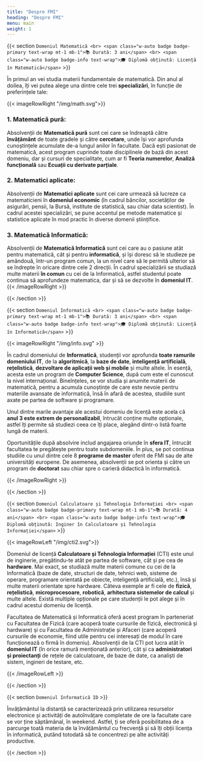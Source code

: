 ```yaml
---
title: "Despre FMI"
heading: "Despre FMI"
menu: main
weight: 1
---
```



{{< section `Domeniul Matematică
            <br>
            <span class="w-auto badge badge-primary text-wrap mt-1 mb-1">📚 Durată: 3 ani</span>
            <br>
            <span class="w-auto badge badge-info text-wrap">🎓 Diplomă obținută: Licență în Matematică</span>` >}}

În primul an vei studia materii fundamentale de matematică. Din anul al doilea, îți vei putea alege una dintre cele trei **specializări**, în funcție de preferințele tale:

{{< imageRowRight "/img/math.svg">}}
### 1. Matematică pură: 
Absolvenții de **Matematică pură** sunt cei care se îndreaptă către **învățământ** de toate gradele și către **cercetare**, unde își vor aprofunda cunoștințele acumulate de-a lungul anilor în facultate. Dacă ești pasionat de matematică, acest program cuprinde toate disciplinele de bază din  acest domeniu, dar și cursuri de specialitate, cum ar fi **Teoria numerelor**, **Analiză funcțională** sau **Ecuații cu derivate parțiale**.

### 2. Matematici aplicate:
Absolvenții de **Matematici aplicate** sunt cei care urmează să lucreze ca matematicieni în **domeniul economic** (în cadrul băncilor, societăților de asigurări, pensii, la Bursă, institute de statistică, sau chiar data scientist). În cadrul acestei specializări, se pune accentul pe metode matematice și statistice aplicate în mod practic în diverse domenii științifice.

### 3. Matematică Informatică:
Absolvenții de **Matematică Informatică** sunt cei care au o pasiune atât pentru matematică, cât și pentru **informatică**, și își doresc să le studieze pe amândouă, într-un program comun, la un nivel care să le permită ulterior să se îndrepte în oricare dintre cele 2 direcții. În cadrul specializării se studiază multe materii **în comun** cu cei de la Informatică, astfel studentul poate continua să aprofundeze matematica, dar și să se dezvolte în **domeniul IT**.
{{< /imageRowRight >}}

{{< /section >}}

{{< section `Domeniul Informatică
            <br>
            <span class="w-auto badge badge-primary text-wrap mt-1 mb-1">📚 Durată: 3 ani</span>
            <br>
            <span class="w-auto badge badge-info text-wrap">🎓 Diplomă obținută: Licență în Informatică</span>` >}}

{{< imageRowRight "/img/info.svg" >}}

În cadrul domeniului de **Informatică**, studenții vor aprofunda **toate ramurile domeniului IT**, de la **algoritmică**, la **baze de date**, **inteligență artificială**, **rețelistică**, **dezvoltare de aplicații web și mobile** și multe altele. În esență, acesta este un program de **Computer Science**, după cum este el cunoscut la nivel internațional. Bineînțeles, se vor studia și anumite materii de matematică, pentru a acumula cunoștințe de care este nevoie pentru materiile avansate de informatică, însă în afară de acestea, studiile sunt axate pe partea de software și programare. 

Unul dintre marile avantaje ale acestui domeniu de licență este acela că **anul 3 este extrem de personalizabil**, întrucât conține multe opționale, astfel îți permite să studiezi ceea ce îți place, alegând dintr-o listă foarte lungă de materii. 

Oportunitățile după absolvire includ angajarea oriunde în **sfera IT**, întrucât facultatea te pregătește pentru toate subdomeniile. În plus, se pot continua studiile cu unul dintre cele 8 **programe de master** oferit de FMI sau de alte universități europene. De asemenea, absolvenții se pot orienta și către un program de **doctorat** sau chiar spre o carieră didactică în informatică.

{{< /imageRowRight >}}

{{< /section >}}

{{< section `Domeniul Calculatoare și Tehnologia Informației
            <br>
            <span class="w-auto badge badge-primary text-wrap mt-1 mb-1">📚 Durată: 4 ani</span>
            <br>
            <span class="w-auto badge badge-info text-wrap">🎓 Diplomă obținută: Inginer în Calculatoare și Tehnologia Informației</span>` >}}

{{< imageRowLeft "/img/cti2.svg">}}

Domeniul de licență **Calculatoare și Tehnologia Informației** (CTI) este unul de inginerie, pregătindu-te atât pe partea de software, cât și pe cea de **hardware**. Mai exact, se studiază multe materii comune cu cei de la Informatică (baze de date, structuri de date, tehnici web, sisteme de operare, programare orientată pe obiecte, inteligență artificială, etc.), însă și multe materii orientate spre hardware. Câteva exemple ar fi cele de **fizică**, **rețelistică**, **microprocesoare**, **robotică**, **arhitectura sistemelor de calcul** și multe altele. Există multiple opționale pe care studenții le pot alege și în cadrul acestui domeniu de licență.

Facultatea de Matematică și Informatică oferă acest program în parteneriat cu Facultatea de Fizică (care acoperă toate cursurile de fizică, electronică și hardware) și cu Facultatea de Administrație și Afaceri (care acoperă cursurile de economie, fiind utile pentru cei interesați de modul în care funcționează o firmă în domeniu).
Absolvenții de la CTI pot lucra atât în **domeniul IT** (în orice ramură menționată anterior), cât și ca **administratori și proiectanți** de rețele de calculatoare, de baze de date, ca analiști de sistem, ingineri de testare, etc.

{{< /imageRowLeft >}}

{{< /section >}}


{{< section `Domeniul Informatică ID` >}}

Învățământul la distanță se caracterizează prin utilizarea resurselor electronice și activități de autoînvățare completate de ore la facultate care se vor ține săptămânal, în weekend. Astfel, ți se oferă posibilitatea de a parcurge toată materia de la învățământul cu frecvență și să îți obții licența în informatică, putând totodată să te concentrezi pe alte activități productive.

{{< /section >}}

